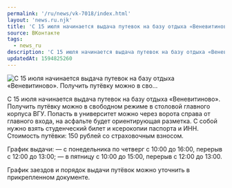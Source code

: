 ```yaml
---
permalink: '/ru/news/vk-7018/index.html'
layout: 'news.ru.njk'
title: 'С 15 июля начинается выдача путевок на базу отдыха «Веневитиново». Получить путёвку можно в сво…'
source: ВКонтакте
tags:
  - news_ru
description: 'С 15 июля начинается выдача путевок на базу отдыха «Веневитиново». Получить путёвку можно в сво…'
updatedAt: 1594825260
---
```

![С 15 июля начинается выдача путевок на базу отдыха «Веневитиново». Получить путёвку можно в сво…](https://sun9-25.userapi.com/impg/c858120/v858120108/2189d7/R0jhZiLmj3o.jpg?size=1280x828&quality=96&sign=d69e7bdf782035363be544fc3e223820&c_uniq_tag=CmvfJLqgi7dwLmCl63Jvhj0BPdTBKsCuqHpNpTOO8pc&type=album)

С 15 июля начинается выдача путевок на базу отдыха «Веневитиново». Получить путёвку можно в свободном режиме в столовой главного корпуса ВГУ. Попасть в университет можно через ворота справа от главного входа, на асфальте будет ориентирующая разметка. С собой нужно взять студенческий билет и ксерокопии паспорта и ИНН. Стоимость путёвки: 150 рублей со страховочным взносом.

График выдачи:
— с понедельника по четверг с 10:00 до 16:00, перерыв с 12:00 до 13:00;
— в пятницу с 10:00 до 15:00, перерыв с 12:00 до 13:00.

График заездов и порядок выдачи путёвок можно уточнить в прикрепленном документе.
